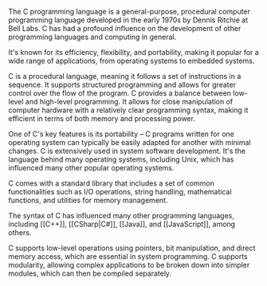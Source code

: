 The C programming language is a general-purpose, procedural computer programming language developed in the early 1970s by Dennis Ritchie at Bell Labs. C has had a profound influence on the development of other programming languages and computing in general.

It's known for its efficiency, flexibility, and portability, making it popular for a wide range of applications, from operating systems to embedded systems.

C is a procedural language, meaning it follows a set of instructions in a sequence. It supports structured programming and allows for greater control over the flow of the program. C provides a balance between low-level and high-level programming. It allows for close manipulation of computer hardware with a relatively clear programming syntax, making it efficient in terms of both memory and processing power.

One of C's key features is its portability – C programs written for one operating system can typically be easily adapted for another with minimal changes. C is extensively used in system software development. It's the language behind many operating systems, including Unix, which has influenced many other popular operating systems.

C comes with a standard library that includes a set of common functionalities such as I/O operations, string handling, mathematical functions, and utilities for memory management.

The syntax of C has influenced many other programming languages, including [[C++]], [[CSharp|C#]], [[Java]], and [[JavaScript]], among others.

C supports low-level operations using pointers, bit manipulation, and direct memory access, which are essential in system programming. C supports modularity, allowing complex applications to be broken down into simpler modules, which can then be compiled separately.
